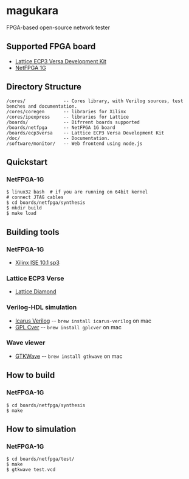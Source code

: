 # magukara

FPGA-based open-source network tester

## Supported FPGA board

* [Lattice ECP3 Versa Development Kit](http://www.latticesemi.com/products/developmenthardware/developmentkits/ecp3versadevelopmentkit/index.cfm)
* [NetFPGA 1G](http://netfpga.org/)

## Directory Structure

    /cores/              -- Cores library, with Verilog sources, test benches and documentation.
    /cores/coregen       -- libraries for Xilinx
    /cores/ipexpress     -- libraries for Lattice
    /boards/             -- Difrrent boards supported
    /boards/netfpga      -- NetFPGA 1G board
    /boards/ecp3versa    -- Lattice ECP3 Versa Development Kit
    /doc/                -- Documentation.
    /software/monitor/   -- Web frontend using node.js

## Quickstart

### NetFPGA-1G

    $ linux32 bash  # if you are running on 64bit kernel
    # connect JTAG cables
    $ cd boards/netfpga/synthesis
    $ mkdir build
    $ make load

## Building tools

### NetFPGA-1G

* [Xilinx ISE 10.1 sp3](http://www.xilinx.com/support/download/index.htm)

### Lattice ECP3 Verse

* [Lattice Diamond](http://www.latticesemi.com/products/designsoftware/diamond/downloads.cfm)

### Verilog-HDL simulation

* [Icarus Verilog](http://www.icarus.com/eda/verilog/) -- `brew install icarus-verilog` on mac
* [GPL Cver](http://www.pragmatic-c.com/gpl-cver/) -- `brew install gplcver` on mac

### Wave viewer

* [GTKWave](http://gtkwave.sourceforge.net/) -- `brew install gtkwave` on mac

## How to build

### NetFPGA-1G
    $ cd boards/netfpga/synthesis
    $ make

## How to simulation 

### NetFPGA-1G

    $ cd boards/netfpga/test/
    $ make
    $ gtkwave test.vcd

    